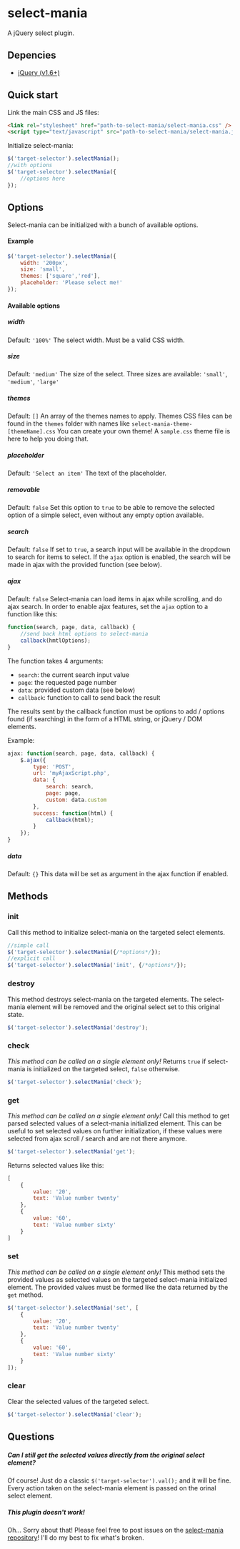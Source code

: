 # select-mania

A jQuery select plugin.

## Depencies

- [jQuery (v1.6+)](https://jquery.com)

## Quick start

Link the main CSS and JS files:
```html
<link rel="stylesheet" href="path-to-select-mania/select-mania.css" />
<script type="text/javascript" src="path-to-select-mania/select-mania.js"></script>
```

Initialize select-mania:
```javascript
$('target-selector').selectMania();
//with options
$('target-selector').selectMania({
    //options here
});
```

## Options

Select-mania can be initialized with a bunch of available options.

#### Example

```javascript
$('target-selector').selectMania({
	width: '200px', 
	size: 'small', 
	themes: ['square','red'], 
	placeholder: 'Please select me!'
});
```

#### Available options

##### width

Default: `'100%'` 
The select width. 
Must be a valid CSS width.

##### size

Default: `'medium'` 
The size of the select. 
Three sizes are available: `'small'`, `'medium'`, `'large'`

##### themes

Default: `[]` 
An array of the themes names to apply. 
Themes CSS files can be found in the `themes` folder with names like `select-mania-theme-[themeName].css` 
You can create your own theme! A `sample.css` theme file is here to help you doing that.

##### placeholder

Default: `'Select an item'` 
The text of the placeholder.

##### removable

Default: `false` 
Set this option to `true` to be able to remove the selected option of a simple select, even without any empty option available.

##### search

Default: `false` 
If set to `true`, a search input will be available in the dropdown to search for items to select. 
If the `ajax` option is enabled, the search will be made in ajax with the provided function (see below).

##### ajax

Default: `false` 
Select-mania can load items in ajax while scrolling, and do ajax search. 
In order to enable ajax features, set the `ajax` option to a function like this:
```javascript
function(search, page, data, callback) {
    //send back html options to select-mania
    callback(hmtlOptions);
}
```

The function takes 4 arguments:
- `search`: the current search input value
- `page`: the requested page number
- `data`: provided custom data (see below)
- `callback`: function to call to send back the result

The results sent by the callback function must be options to add / options found (if searching) in the form of a HTML string, or jQuery / DOM elements.

Example:
```javascript
ajax: function(search, page, data, callback) {
	$.ajax({
		type: 'POST', 
		url: 'myAjaxScript.php', 
		data: {
			search: search, 
			page: page, 
			custom: data.custom
		}, 
		success: function(html) {
			callback(html);
		}
	});
}
```

##### data

Default: `{}` 
This data will be set as argument in the ajax function if enabled.

## Methods

### init

Call this method to initialize select-mania on the targeted select elements.
```javascript
//simple call
$('target-selector').selectMania({/*options*/});
//explicit call
$('target-selector').selectMania('init', {/*options*/});
```

### destroy

This method destroys select-mania on the targeted elements. 
The select-mania element will be removed and the original select set to this original state.
```javascript
$('target-selector').selectMania('destroy');
```

### check

*This method can be called on a single element only!* 
Returns `true` if select-mania is initialized on the targeted select, `false` otherwise.
```javascript
$('target-selector').selectMania('check');
```

### get

*This method can be called on a single element only!* 
Call this method to get parsed selected values of a select-mania initialized element. 
This can be useful to set selected values on further initialization, if these values were selected from ajax scroll / search and are not there anymore.
```javascript
$('target-selector').selectMania('get');
```

Returns selected values like this:
```javascript
[
    {
        value: '20', 
        text: 'Value number twenty'
    }, 
    {
        value: '60', 
        text: 'Value number sixty'
    }
]
```

### set

*This method can be called on a single element only!* 
This method sets the provided values as selected values on the targeted select-mania initialized element. 
The provided values must be formed like the data returned by the `get` method.
```javascript
$('target-selector').selectMania('set', [
    {
        value: '20', 
        text: 'Value number twenty'
    }, 
    {
        value: '60', 
        text: 'Value number sixty'
    }
]);
```

### clear

Clear the selected values of the targeted select.
```javascript
$('target-selector').selectMania('clear');
```

## Questions

##### Can I still get the selected values directly from the original select element?
Of course! Just do a classic `$('target-selector').val();` and it will be fine. Every action taken on the select-mania element is passed on the orinal select element.

##### This plugin doesn't work!
Oh... Sorry about that! Please feel free to post issues on the [select-mania repository](https://github.com/pitininja/select-mania)! I'll do my best to fix what's broken.
